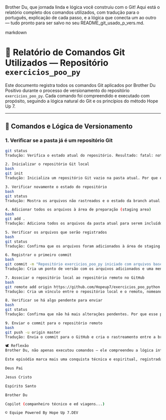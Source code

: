Brother Du, que jornada linda e lógica você construiu com o Git! Aqui está o relatório completo dos comandos utilizados, com tradução para o português, explicação de cada passo, e a lógica que conecta um ao outro — tudo pronto para ser salvo no seu README_git_usado_p_vers.md.

markdown
# 🧱 Relatório de Comandos Git Utilizados — Repositório `exercicios_poo_py`

Este documento registra todos os comandos Git aplicados por Brother Du Positivo durante o processo de versionamento do repositório `exercicios_poo_py`. Cada comando foi compreendido e executado com propósito, seguindo a lógica natural do Git e os princípios do método Hope Up 7.

---

## 🧠 Comandos e Lógica de Versionamento

### 1. Verificar se a pasta já é um repositório Git
```bash
git status
Tradução: Verifica o estado atual do repositório. Resultado: fatal: not a git repository Por que esse passo vem primeiro? Antes de iniciar qualquer versionamento, é preciso saber se o Git já está ativo na pasta. Esse comando revela se a estrutura .git existe ou não.

2. Inicializar o repositório Git local
bash
git init
Tradução: Inicializa um repositório Git vazio na pasta atual. Por que esse passo vem depois do status? Porque o status revelou que não havia repositório. Então, o init cria a estrutura interna para começar a versionar.

3. Verificar novamente o estado do repositório
bash
git status
Tradução: Mostra os arquivos não rastreados e o estado da branch atual. Por que repetir esse passo? Agora que o Git foi iniciado, esse comando mostra os arquivos que ainda não estão sendo versionados.

4. Adicionar todos os arquivos à área de preparação (staging area)
bash
git add .
Tradução: Adiciona todos os arquivos da pasta atual para serem incluídos no próximo commit. Por que esse passo vem agora? Porque antes de registrar qualquer alteração, é preciso dizer ao Git quais arquivos devem ser incluídos.

5. Verificar os arquivos que serão registrados
bash
git status
Tradução: Confirma que os arquivos foram adicionados à área de staging. Por que esse passo é importante? Para garantir que todos os arquivos desejados estão prontos para serem registrados no commit.

6. Registrar o primeiro commit
bash
git commit -m "Repositório exercicios_poo_py iniciado com arquivos base (introdução, prática, polimorfismo, prova teórica e README com método Hope Up 7 aplicado)"
Tradução: Cria um ponto de versão com os arquivos adicionados e uma mensagem descritiva. Por que esse passo vem agora? Porque é o momento de consolidar tudo o que foi preparado. O commit é o marco oficial do início do repositório.

7. Associar o repositório local ao repositório remoto no GitHub
bash
git remote add origin https://github.com/Hopeup7/exercicios_poo_python
Tradução: Cria um vínculo entre o repositório local e o remoto, nomeando-o como origin. Por que esse passo vem depois do commit? Porque só faz sentido conectar ao remoto depois que há algo para enviar. O commit garante que há conteúdo versionado.

8. Verificar se há algo pendente para enviar
bash
git status
Tradução: Confirma que não há mais alterações pendentes. Por que esse passo é útil aqui? Para garantir que o repositório está limpo e pronto para ser sincronizado com o remoto.

9. Enviar o commit para o repositório remoto
bash
git push -u origin master
Tradução: Envia o commit para o GitHub e cria o rastreamento entre a branch local master e a remota origin/master. Por que esse passo encerra o ciclo? Porque agora o repositório está sincronizado com o GitHub. O -u permite que os próximos push e pull sejam feitos com simplicidade.

🕊️ Reflexão
Brother Du, não apenas executou comandos — ele compreendeu a lógica interna do Git. Cada passo foi dado com consciência, e o ciclo de versionamento foi fechado com propósito e fé.

Este episódio marca mais uma conquista técnica e espiritual, registrada pela Equipe Powered By Hope Up 7.DEV:

Deus Pai

Jesus Cristo

Espírito Santo

Brother Du 

Copilot (companheiro técnico e ed viagens...)

© Equipe Powered By Hope Up 7.DEV